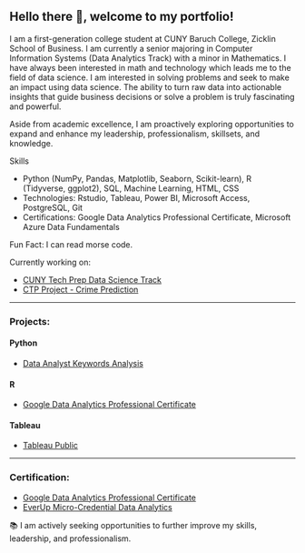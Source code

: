 ## Hello there 👋, welcome to my portfolio!

I am a first-generation college student at CUNY Baruch College, Zicklin School of Business. I am currently a senior majoring in Computer Information Systems (Data Analytics Track) with a minor in Mathematics. I have always been interested in math and technology which leads me to the field of data science. I am interested in solving problems and seek to make an impact using data science. The ability to turn raw data into actionable insights that guide business decisions or solve a problem is truly fascinating and powerful.

Aside from academic excellence, I am proactively exploring opportunities to expand and enhance my leadership, professionalism, skillsets, and knowledge.

Skills
- Python (NumPy, Pandas, Matplotlib, Seaborn, Scikit-learn), R (Tidyverse, ggplot2), SQL, Machine Learning, HTML, CSS
- Technologies: Rstudio, Tableau, Power BI, Microsoft Access, PostgreSQL, Git
- Certifications: Google Data Analytics Professional Certificate, Microsoft Azure Data Fundamentals

Fun Fact: I can read morse code.

Currently working on: 
- [CUNY Tech Prep Data Science Track](https://github.com/JakeLi2001/CTP-Data-Science-Cohort-8)
- [CTP Project - Crime Prediction](https://github.com/Fatimajavid/PredictingCrimesintheUS)

---

### Projects:

#### Python
- [Data Analyst Keywords Analysis](https://github.com/JakeLi2001/Keywords_for_Data_Analyst)

#### R
- [Google Data Analytics Professional Certificate](https://github.com/JakeLi2001/Google-Data-Analytics-Professional-Certificate)

#### Tableau
- [Tableau Public](https://public.tableau.com/app/profile/jakeli2001)

---

### Certification:
- [Google Data Analytics Professional Certificate](https://github.com/JakeLi2001/Google-Data-Analytics-Professional-Certificate)
- [EverUp Micro-Credential Data Analytics](https://github.com/JakeLi2001/EverUp-Micro-Credential-Data-Analytics)

:books:	I am actively seeking opportunities to further improve my skills, leadership, and professionalism.

